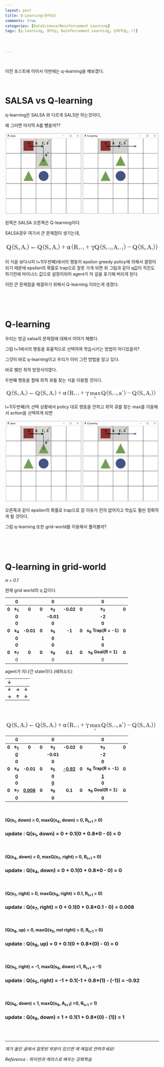 ```yaml
---
layout: post
title: Q-Learning(큐러닝)
comments: true
categories: [DataScience/Reinforcement Learning]
tags: [q-learning, 큐러닝, Reinforcement Learning, 강화학습, rl]



---
```


<br/>

이전 포스트에 이어서 이번에는 q-learning을 해보겠다.

<br/>

# SALSA vs Q-learning

q-learning은 SALSA 와 다르게 SALS만 하는것이다,

왜 그러면 마지막 A를 뻈을까??

![2021-10-18-rlpost10-01.png](https://github.com/aLVINlEE9/aLVINlEE9.github.io/blob/master/assets/img/DS-Reinforcement%20Learning/2021-10-18-rlpost10-01.png?raw=true)

왼쪽은 SALSA 오른쪽은 Q-learning이다.

SALSA경우 여기서 큰 문제점이 생기는데,

![2021-10-18-rlpost9-04.png](https://github.com/aLVINlEE9/aLVINlEE9.github.io/blob/master/assets/img/DS-Reinforcement%20Learning/2021-10-18-rlpost9-04.png?raw=true)

이 식을 보다시피 t+1(두번째)에서의 행동이 epsilon greedy policy에 의해서 결정이 되기 때문에 epsilon의 확률로 trap으로 잘못 가게 되면 위 그림과 같이 q값이 직진도 하기전에 마이너스 값으로 설정이되어 agent가 저 길을 포기해 버리게 된다.

이런 큰 문제점을 해결하기 위해서 Q-learning 이라는게 생겼다.

<br/>

<br/>

<br/>

# Q-learning

우리는 방금 salsa의 문제점에 대해서 이야기 해봤다.

그럼 t+1에서의 행동을 효율적으로 선택하여 학습시키는 방법이 어디있을까?

그것이 바로 q-learning이고 우리가 이미 그런 방법을 알고 있다.

바로 벨만 최적 방정식이였다.

두번쨰 행동을 할때 최적 큐를 찾는 식을 이용할 것이다.



![2021-10-18-rlpost10-02.png](https://github.com/aLVINlEE9/aLVINlEE9.github.io/blob/master/assets/img/DS-Reinforcement%20Learning/2021-10-18-rlpost10-02.png?raw=true)

t+1(두번째)의 선택 상황에서 policy 대로 행동을 안하고 최적 큐를 찾는 max를 이용해서 action을 선택하게 되면

![2021-10-18-rlpost10-01.png](https://github.com/aLVINlEE9/aLVINlEE9.github.io/blob/master/assets/img/DS-Reinforcement%20Learning/2021-10-18-rlpost10-01.png?raw=true)

오른쪽과 같이 epsilon의 확률로 trap으로 갈 이유가 전혀 없어지고 학습도 훨씬 정확하게 될 것이다.

그럼 q-learning 또한 grid-world를 이용해서 풀어볼까?

<br/>

<br/>

<br/>

# Q-learning in grid-world

*α = 0.1*

현재 grid world의 q 값이다.

|       |         0         |           |       |         0         |           |       |               0                |       |
| :---: | :---------------: | :-------: | :---: | :---------------: | :-------: | :---: | :----------------------------: | :---: |
| **0** | **s<sub>1</sub>** |   **0**   | **0** | **s<sub>2</sub>** | **-0.02** | **0** |       **s<sub>3</sub>**        | **0** |
|       |       **0**       |           |       |     **-0.01**     |           |       |             **-2**             |       |
|       |       **0**       |           |       |       **0**       |           |       |             **0**              |       |
| **0** | **s<sub>4</sub>** | **-0.01** | **0** | **s<sub>5</sub>** |  **-1**   | **0** | **s<sub>6</sub> Trap(R = -1)** | **0** |
|       |       **0**       |           |       |       **0**       |           |       |             **1**              |       |
|       |       **0**       |           |       |       **0**       |           |       |             **0**              |       |
| **0** | **s<sub>7</sub>** |   **0**   | **0** | **s<sub>8</sub>** |  **0.1**  | **0** | **s<sub>9</sub>  Goal(R = 1)** | **0** |
|       |         0         |           |       |         0         |           |       |               0                |       |

agent가 지나간 state이다.(에피소드)

|   ↓   |       |       |
| :---: | :---: | :---: |
| **↓** | **→** | **↓** |
| **→** | **↑** | **↓** |

<br/>

<br/>

![2021-10-18-rlpost10-02.png](https://github.com/aLVINlEE9/aLVINlEE9.github.io/blob/master/assets/img/DS-Reinforcement%20Learning/2021-10-18-rlpost10-02.png?raw=true)

|       |         0         |                  |       |         0         |                  |       |               0                |       |
| :---: | :---------------: | :--------------: | :---: | :---------------: | :--------------: | :---: | :----------------------------: | :---: |
| **0** | **s<sub>1</sub>** |      **0**       | **0** | **s<sub>2</sub>** |    **-0.02**     | **0** |       **s<sub>3</sub>**        | **0** |
|       |   **<u>0</u>**    |                  |       |     **-0.01**     |                  |       |             **-2**             |       |
|       |       **0**       |                  |       |       **0**       |                  |       |             **0**              |       |
| **0** | **s<sub>4</sub>** |    **-0.01**     | **0** | **s<sub>5</sub>** | <u>**-0.92**</u> | **0** | **s<sub>6</sub> Trap(R = -1)** | **0** |
|       |   <u>**0**</u>    |                  |       |       **0**       |                  |       |          <u>**1**</u>          |       |
|       |       **0**       |                  |       |   <u>**0**</u>    |                  |       |             **0**              |       |
| **0** | **s<sub>7</sub>** | <u>**0.008**</u> | **0** | **s<sub>8</sub>** |     **0.1**      | **0** | **s<sub>9</sub>  Goal(R = 1)** | **0** |
|       |       **0**       |                  |       |       **0**       |                  |       |             **0**              |       |

<br/>

#### (Q(s<sub>1</sub>, down) = 0, maxQ(s<sub>4</sub>, down) = 0, R<sub>t+1</sub> = 0)

### update : Q(s<sub>1</sub>, down) = 0 + 0.1(0 + 0.8*0 - 0) = 0

<br/>

#### (Q(s<sub>4</sub>, down) = 0, maxQ(s<sub>7</sub>, right) = 0, R<sub>t+1</sub> = 0)

### update : Q(s<sub>4</sub>, down) = 0 + 0.1(0 + 0.8*0 - 0) = 0

<br/>

#### (Q(s<sub>7</sub>, right) = 0, maxQ(s<sub>8</sub>, right) = 0.1, R<sub>t+1</sub> = 0)

### update : Q(s<sub>7</sub>, right) = 0 + 0.1(0 + 0.8*0.1 - 0) = 0.008

<br/>

#### (Q(s<sub>8</sub>, up) = 0, maxQ(s<sub>5</sub>, not right) = 0, R<sub>t+1</sub> = 0)

### update : Q(s<sub>8</sub>, up) = 0 + 0.1(0 + 0.8*(0) - 0) = 0

<br/>

#### (Q(s<sub>5</sub>, right) = -1, maxQ(s<sub>6</sub>, down) =1, R<sub>t+1</sub> = -1)

### update : Q(s<sub>5</sub>, right) = -1 + 0.1(-1 + 0.8*(1) - (-1)) = -0.92

<br/>

#### (Q(s<sub>6</sub>, down) = 1, maxQ(s<sub>9</sub>, A<sub>t+1</sub>) =0, R<sub>t+1</sub> = 1)

### update : Q(s<sub>6</sub>, down) = 1 + 0.1(1 + 0.8*(0) - (1)) = 1

<br/>

<br/>

------

*제가 올린 글에서 잘못된 부분이 있으면 제 메일로 연락주세요!*

*Reference : 파이썬과 케라스로 배우는 강화학습*